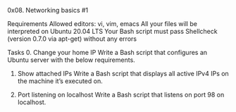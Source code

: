 0x08. Networking basics #1

Requirements
Allowed editors: vi, vim, emacs
All your files will be interpreted on Ubuntu 20.04 LTS
Your Bash script must pass Shellcheck (version 0.7.0 via apt-get) without any errors

Tasks
0. Change your home IP
Write a Bash script that configures an Ubuntu server with the below requirements.

1. Show attached IPs
Write a Bash script that displays all active IPv4 IPs on the machine it’s executed on.


2. Port listening on localhost
Write a Bash script that listens on port 98 on localhost.
